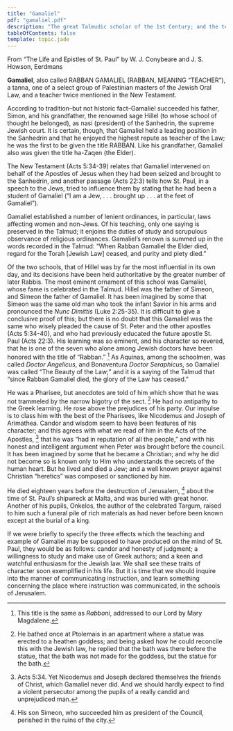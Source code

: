 ```yaml
---
title: "Gamaliel"
pdf: "gamaliel.pdf"
description: "The great Talmudic scholar of the 1st Century; and the teacher in Judaism of the Apostle Paul."
tableOfContents: false
template: topic.jade
---
```


From “The Life and Epistles of St. Paul” by W. J. Conybeare and J. S.
Howson, Eerdmans

**Gamaliel**, also called RABBAN GAMALIEL (RABBAN, MEANING “TEACHER”), a tanna, one of
a select group of Palestinian masters of the Jewish Oral Law, and a
teacher twice mentioned in the New Testament.

According to tradition–but not historic fact–Gamaliel succeeded his
father, Simon, and his grandfather, the renowned sage Hillel (to whose
school of thought he belonged), as nasi (president) of the Sanhedrin,
the supreme Jewish court. It is certain, though, that Gamaliel held a
leading position in the Sanhedrin and that he enjoyed the highest repute
as teacher of the Law; he was the first to be given the title RABBAN.
Like his grandfather, Gamaliel also was given the title ha-Zaqen (the
Elder).

The New Testament (Acts 5:34-39) relates that Gamaliel intervened on
behalf of the Apostles of Jesus when they had been seized and brought to
the Sanhedrin, and another passage (Acts 22:3) tells how St. Paul, in a
speech to the Jews, tried to influence them by stating that he had been
a student of Gamaliel (“I am a Jew, . . . brought up . . . at the feet
of Gamaliel”).

Gamaliel established a number of lenient ordinances, in particular, laws
affecting women and non-Jews. Of his teaching, only one saying is
preserved in the Talmud; it enjoins the duties of study and scrupulous
observance of religious ordinances. Gamaliel’s renown is summed up in
the words recorded in the Talmud: “When Rabban Gamaliel the Elder died,
regard for the Torah [Jewish Law] ceased, and purity and piety died.”

Of the two schools, that of Hillel was by far the most influential in
its own day, and its decisions have been held authoritative by the
greater number of later Rabbis. The most eminent ornament of this school
was Gamaliel, whose fame is celebrated in the Talmud. Hillel was the
father of Simeon, and Simeon the father of Gamaliel. It has been
imagined by some that Simeon was the same old man who took the infant
Savior in his arms and pronounced the *Nunc Dimittis* (Luke 2:25-35). It
is difficult to give a conclusive proof of this; but there is no doubt
that this Gamaliel was the same who wisely pleaded the cause of St.
Peter and the other apostles (Acts 5:34-40), and who had previously
educated the future apostle St. Paul (Acts 22:3). His learning was so
eminent, and his character so revered, that he is one of the seven who
alone among Jewish doctors have been honored with the title of “Rabban.”
[^1] As Aquinas, among the
schoolmen, was called *Doctor Angelicus*, and Bonaventura *Doctor
Seraphicus*, so Gamaliel was called “The Beauty of the Law;” and it is a
saying of the Talmud that “since Rabban Gamaliel died, the glory of the
Law has ceased.”

He was a Pharisee, but anecdotes are told of him which show that he was
not trammeled by the narrow bigotry of the sect.
[^2] He had no antipathy to
the Greek learning. He rose above the prejudices of his party. Our
impulse is to class him with the best of the Pharisees, like Nicodemus
and Joseph of Arimathea. Candor and wisdom seem to have been features of
his character; and this agrees with what we read of him in the Acts of
the Apostles, [^3] that he was
“had in reputation of all the people,” and with his honest and
intelligent argument when Peter was brought before the council. It has
been imagined by some that he became a Christian; and why he did not
become so is known only to Him who understands the secrets of the human
heart. But he lived and died a Jew; and a well known prayer against
Christian “heretics” was composed or sanctioned by him.

He died eighteen years before the destruction of Jerusalem,
[^4] about the time of St.
Paul’s shipwreck at Malta, and was buried with great honor. Another of
his pupils, Onkelos, the author of the celebrated Targum, raised to him
such a funeral pile of rich materials as had never before been known
except at the burial of a king.

If we were briefly to specify the three effects which the teaching and
example of Gamaliel may be supposed to have produced on the mind of St.
Paul, they would be as follows: candor and honesty of judgment; a
willingness to study and make use of Greek authors; and a keen and
watchful enthusiasm for the Jewish law. We shall see these traits of
character soon exemplified in his life. But it is time that we should
inquire into the manner of communicating instruction, and learn
something concerning the place where instruction was communicated, in
the schools of Jerusalem.

[^1]: This title is the same as *Rabboni*, addressed to
our Lord by Mary Magdalene.

[^2]: He bathed once at Ptolemais in an apartment where a
statue was erected to a heathen goddess; and being asked how he could
reconcile this with the Jewish law, he replied that the bath was there
before the statue, that the bath was not made for the goddess, but the
statue for the bath.

[^3]: Acts 5:34. Yet Nicodemus and Joseph declared
themselves the friends of Christ, which Gamaliel never did. And we
should hardly expect to find a violent persecutor among the pupils of a
really candid and unprejudiced man.

[^4]: His son Simeon, who succeeded him as president of
the Council, perished in the ruins of the city.

